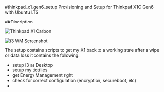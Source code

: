 #thinkpad_x1_gen6_setup
Provisioning and Setup for Thinkpad X1C Gen6 with Ubuntu LTS

##Discription

![Thinkpad X1 Carbon](https://github.com/0x4141414141/thinkpad_x1_gen6_setup/blob/master/thinkpadx1.jpg?raw=true)


![i3 WM Screenshot](https://github.com/0x4141414141/thinkpad_x1_gen6_setup/blob/master/i3_screen.png?raw=true])

The setup contains scripts to get my X1 back to a working state after a wipe or data loss it contains the following:

* setup i3 as Desktop
* setup my dotfiles
* get Energy Management right
* check for correct configuration (encryption, secureboot, etc)
* 
